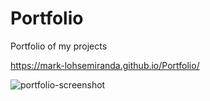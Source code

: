 # Portfolio
Portfolio of my projects

https://mark-lohsemiranda.github.io/Portfolio/

![portfolio-screenshot](https://user-images.githubusercontent.com/83737312/133638773-88e3d11c-82ab-4c32-acab-5cf7221ce774.png)